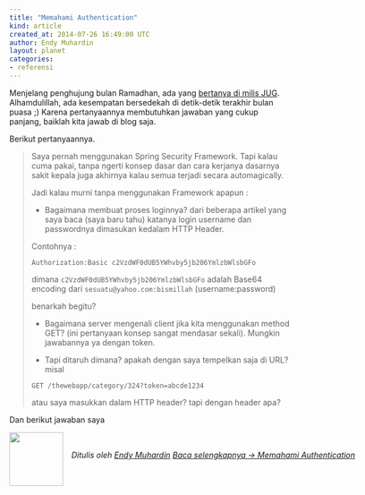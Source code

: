 ```yaml
---
title: "Memahami Authentication"
kind: article
created_at: 2014-07-26 16:49:00 UTC
author: Endy Muhardin
layout: planet
categories:
- referensi
---
```

<p>Menjelang penghujung bulan Ramadhan, ada yang <a href="https://groups.yahoo.com/neo/groups/jug-indonesia/conversations/messages/92685">bertanya di milis JUG</a>. Alhamdulillah, ada kesempatan bersedekah di detik-detik terakhir bulan puasa ;) Karena pertanyaannya membutuhkan jawaban yang cukup panjang, baiklah kita jawab di blog saja.</p>

<p>Berikut pertanyaannya.</p>

<blockquote><p>Saya pernah menggunakan Spring Security Framework. Tapi kalau cuma pakai, tanpa ngerti konsep dasar dan cara kerjanya dasarnya sakit kepala juga akhirnya kalau semua terjadi secara automagically.</p>

<p>Jadi kalau murni tanpa menggunakan Framework apapun :</p>

<ul>
<li>Bagaimana membuat proses loginnya? dari beberapa artikel yang saya baca (saya baru tahu) katanya login username dan passwordnya dimasukan kedalam HTTP Header.</li>
</ul>


<p>Contohnya :</p>

<p><code>Authorization:Basic c2VzdWF0dUB5YWhvby5jb206YmlzbWlsbGFo</code></p>

<p>dimana <code>c2VzdWF0dUB5YWhvby5jb206YmlzbWlsbGFo</code> adalah Base64 encoding dari <code>sesuatu@yahoo.com:bismillah</code> (username:password)</p>

<p>benarkah begitu?</p>

<ul>
<li><p>Bagaimana server mengenali client jika kita menggunakan method GET? (ini pertanyaan konsep sangat mendasar sekali). Mungkin jawabannya ya dengan token.</p></li>
<li><p>Tapi ditaruh dimana? apakah dengan saya tempelkan saja di URL? misal</p></li>
</ul>


<p><code>GET /thewebapp/category/324?token=abcde1234</code></p>

<p>atau saya masukkan dalam HTTP header? tapi dengan header apa?</p></blockquote>

<p>Dan berikut jawaban saya</p>


<div class="author">
  <img src="http://www.gravatar.com/avatar/31694bbf42349c6b6adfe893bb1e19d8.png" style="width: 96px; height: 96;">
  <span style="position: absolute; padding: 32px 15px;">
    <i>Ditulis oleh <a href="http://about.me/endy.muhardin">Endy Muhardin</a> 
    <a class="more-link" href="http://software.endy.muhardin.com/java/memahami-authentication/">Baca selengkapnya &rarr; Memahami Authentication</a></i>
  </span>
</div>
